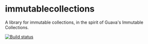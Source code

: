 # immutablecollections
A library for immutable collections, in the spirit of Guava's Immutable Collections.

[![Build status](https://ci.appveyor.com/api/projects/status/2cg5pi8pc46gp11l/branch/master?svg=true)](https://ci.appveyor.com/project/rgabbard/immutablecollections/branch/master)

